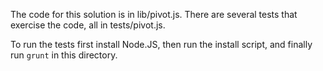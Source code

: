 The code for this solution is in lib/pivot.js.
There are several tests that exercise the code, all in tests/pivot.js.

To run the tests first install Node.JS, then run the install script, and finally run `grunt` in this directory.

